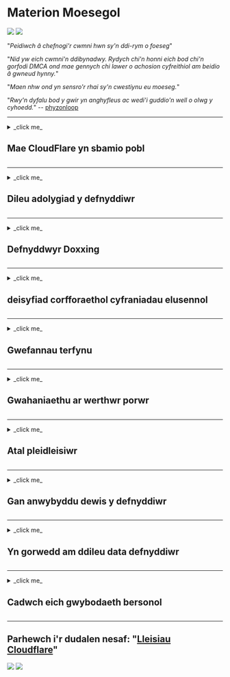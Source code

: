 # Materion Moesegol

![](https://codeberg.org/crimeflare/cloudflare-tor/media/branch/master/image/itsreallythatbad.jpg)
![](https://codeberg.org/crimeflare/cloudflare-tor/media/branch/master/image/telegram/c81238387627b4bfd3dcd60f56d41626.jpg)

"_Peidiwch â chefnogi'r cwmni hwn sy'n ddi-rym o foeseg_"

"_Nid yw eich cwmni'n ddibynadwy. Rydych chi'n honni eich bod chi'n gorfodi DMCA ond mae gennych chi lawer o achosion cyfreithiol am beidio â gwneud hynny._"

"_Maen nhw ond yn sensro'r rhai sy'n cwestiynu eu moeseg._"

"_Rwy'n dyfalu bod y gwir yn anghyfleus ac wedi'i guddio'n well o olwg y cyhoedd._" -- [phyzonloop](https://twitter.com/phyzonloop)


---


<details>
<summary> _click me_

## Mae CloudFlare yn sbamio pobl
</summary>


Mae Cloudflare yn anfon e-byst sbam at ddefnyddwyr nad ydynt yn ddefnyddwyr Cloudflare.

- Dim ond anfon e-byst at danysgrifwyr sydd wedi dewis ymuno
- Pan fydd y defnyddiwr yn dweud "stop", yna stopiwch anfon e-bost

Mae mor syml â hynny. Ond does dim ots gan Cloudflare.
Dywedodd Cloudflare y gall defnyddio eu gwasanaeth [atal pob sbamiwr neu ymosodwr](https://support.cloudflare.com/hc/en-us/articles/200170066-Will-activating-Cloudflare-stop-all-spammers-or-attackers- ).
Sut allwn ni atal sbamwyr_Cloudflare_ heb actifadu Cloudflare?


| 🖼 | 🖼 |
| --- | --- |
| ![](https://codeberg.org/crimeflare/cloudflare-tor/media/branch/master/image/cfspam01.jpg) | ![](https://codeberg.org/crimeflare/cloudflare-tor/media/branch/master/image/cfspam03.jpg) |
| ![](https://codeberg.org/crimeflare/cloudflare-tor/media/branch/master/image/cfspam02.jpg) | ![](https://codeberg.org/crimeflare/cloudflare-tor/media/branch/master/image/cfspambrittany.jpg)<br>![](https://codeberg.org/crimeflare/cloudflare-tor/media/branch/master/image/cfspamtwtr.jpg) |

</details>

---

<details>
<summary> _click me_

## Dileu adolygiad y defnyddiwr
</summary>


Sensor Cloudflare [adolygiadau negyddol](https://web.archive.org/web/20191116004046/https://www.trustpilot.com/reviews/5aa6ee0ed5a5700a7c8cf853). Os ydych chi'n postio testun _anti-Cloudflare_ ar Twitter, mae gennych gyfle i gael [ateb](https://twitter.com/CloudflareHelp/status/1126051764917145601) gan [Cloudflare gweithiwr](cloudflare_inc/cloudflare_members.txt) gyda "_[Na, nid yw](PEOPLE.md) _ "neges. Os byddwch yn postio adolygiad negyddol ar unrhyw safle adolygu, byddant yn ceisio [sensro](https://twitter.com/phyzonloop/status/1178836176985366529) [it](https://twitter.com/dxgl_org/status/1178722159432220672 ).


| 🖼 | 🖼 |
| --- | --- |
| ![](https://codeberg.org/crimeflare/cloudflare-tor/media/branch/master/image/cfcenrev_01.jpg)<br>![](https://codeberg.org/crimeflare/cloudflare-tor/media/branch/master/image/cfcenrev_02.jpg) | ![](https://codeberg.org/crimeflare/cloudflare-tor/media/branch/master/image/cfcenrev_03.jpg) |

</details>

---

<details>
<summary> _click me_

## Defnyddwyr Doxxing
</summary>


Mae gan Cloudflare [broblem aflonyddu] enfawr (https://web.archive.org/web/20171024040313/http://www.businessinsider.com/cloudflare-ceo-suggests-people-who-report-online-abuse-use -fake-names-2017-5).
Cloudflare [yn rhannu gwybodaeth bersonol](https://archive.ph/ePdvi) o'r rhai [pwy](https://twitter.com/ZJemptv/status/898299709634248704) [cwyno](https://twitter.com/TinyPirate/status/554718958176067584) [tua](https://twitter.com/remembrancermx/status/1010329041235148802) [gwesteiwr](https://twitter.com/Bridaguy/status/915003769280172037) [safleoedd](https://twitter .com/HelloAndrew/status/897260208845500416). Weithiau maen nhw'n gofyn ichi ddarparu
eich gwir ID. Os nad ydych chi am gael eich aflonyddu, [ymosodwyd](https://twitter.com/NiteShade925/status/1158469203420205056), [swatted](https://boingboing.net/2015/01/19/invasion-boards -set-out-to-rui.html) neu [lladd](https://twitter.com/RusEmbUSA/status/1187363092793040901), mae'n well ichi aros i ffwrdd o wefannau Cloudflared.


| 🖼 | 🖼 |
| --- | --- |
| ![](https://codeberg.org/crimeflare/cloudflare-tor/media/branch/master/image/cfdox_what.jpg) | ![](https://codeberg.org/crimeflare/cloudflare-tor/media/branch/master/image/cfdox_swat.jpg) |
| ![](https://codeberg.org/crimeflare/cloudflare-tor/media/branch/master/image/cfdox_kill.jpg) | ![](https://codeberg.org/crimeflare/cloudflare-tor/media/branch/master/image/cfdox_threat.jpg) |
| ![](https://codeberg.org/crimeflare/cloudflare-tor/media/branch/master/image/cfdox_dox.jpg) | ![](https://codeberg.org/crimeflare/cloudflare-tor/media/branch/master/image/cfdox_ex1.jpg)<br>![](https://codeberg.org/crimeflare/cloudflare-tor/media/branch/master/image/cfdox_ex2.jpg) |

</details>

---

<details>
<summary> _click me_

## deisyfiad corfforaethol cyfraniadau elusennol
</summary>


Mae CloudFlare yn [gofyn](https://web.archive.org/web/20191112033605/https://opencollective.com/cloudflarecollective#section-about) am gyfraniadau elusennol. Mae'n warthus iawn y byddai corfforaeth Americanaidd yn gofyn am elusen ochr yn ochr â sefydliadau dielw sydd ag achosion da. Os ydych chi'n hoffi [blocio pobl neu wastraffu amser pobl eraill](PEOPLE.md), efallai yr hoffech chi archebu rhai pitsas🍕 ar gyfer gweithwyr Cloudflare.


![](https://codeberg.org/crimeflare/cloudflare-tor/media/branch/master/image/cfdonate.jpg)

</details>

---

<details>
<summary> _click me_

## Gwefannau terfynu
</summary>


Beth fyddwch chi'n ei wneud os bydd eich gwefan yn mynd i lawr _suddenly_? Mae adroddiadau bod Cloudflare yn [dileu](https://twitter.com/stefan_eady/status/1126033791267426304) [defnyddiwr](https://twitter.com/derivativeburke/status/903755267053117440) [cyfluniad](https://twitter.com/lordscarlet/status/1046785164792205314) neu [stopio gwasanaeth heb unrhyw rybudd](https://twitter.com/svolentin/status/1227324408475344896), [yn dawel](https://twitter.com/BlnaryMlke/status/1194339461984854018). Rydym yn awgrymu eich bod yn dod o hyd i [darparwr gwell](what-to-do.md).

![](https://codeberg.org/crimeflare/cloudflare-tor/media/branch/master/image/cftmnt.jpg)

</details>

---

<details>
<summary> _click me_

## Gwahaniaethu ar werthwr porwr
</summary>


Mae CloudFlare yn rhoi triniaeth ffafriol i'r rhai sy'n defnyddio Firefox wrth roi triniaeth elyniaethus i ddefnyddwyr Porwr nad yw'n Tor-Tor dros Tor.
Mae defnyddwyr Tor sy'n gwrthod gweithredu javascript di-rydd yn haeddiannol hefyd yn derbyn triniaeth elyniaethus.
Mae'r anghydraddoldeb mynediad hwn yn gam-drin niwtraliaeth rhwydwaith ac yn gamddefnydd o bŵer.

![](https://codeberg.org/crimeflare/cloudflare-tor/media/branch/master/image/browdifftbcx.gif)

- Chwith: `Porwr Tor`, Dde:` Chrome`. Yr un cyfeiriad IP.

![](https://codeberg.org/crimeflare/cloudflare-tor/media/branch/master/image/browserdiff.jpg)

- Chwith: `[Porwr Tor] Javascript Disabled, Cookie Enabled`
- Dde: `[Chrome] Javascript Enabled, Cookie Disabled`

![](https://codeberg.org/crimeflare/cloudflare-tor/media/branch/master/image/cfsiryoublocked.jpg)

- QuteBrowser (mân borwr) heb Tor (Clearnet IP)

| *** Porwr *** | *** Mynediad at driniaeth *** |
| --- | --- |
| Porwr Tor (wedi'i alluogi gan Javascript) | mynediad a ganiateir |
| Firefox (wedi'i alluogi gan Javascript) | mynediad diraddiedig |
| Cromiwm (wedi'i alluogi gan Javascript) | mynediad wedi'i ddiraddio (yn gwthio Google reCAPTCHA) |
| Cromiwm neu Firefox (Javascript anabl) | gwrthod mynediad (gwthio * wedi torri * Google reCAPTCHA) |
| Cromiwm neu Firefox (Cwci yn anabl) | gwrthod mynediad |
| QuteBrowser | gwrthod mynediad |
| lyncs | gwrthod mynediad |
| w3m | gwrthod mynediad |
| wget | gwrthod mynediad |


"_Pam nad ydym yn defnyddio botwm Sain i ddatrys her hawdd? _"

Oes, mae botwm sain, ond nid yw _always_ [yn gweithio dros Tor](https://trac.torproject.org/projects/tor/ticket/23840). Fe gewch y neges hon pan gliciwch arni:

```
Rhowch gynnig arall arni yn nes ymlaen
Efallai bod eich cyfrifiadur neu rwydwaith yn anfon ymholiadau awtomataidd.
Er mwyn amddiffyn ein defnyddwyr, ni allwn brosesu'ch cais ar hyn o bryd.
Am fwy o fanylion ewch i'n tudalen gymorth
```

</details>

---

<details>
<summary> _click me_

## Atal pleidleisiwr
</summary>


Mae pleidleiswyr yn nhaleithiau'r UD yn cofrestru i bleidleisio yn y pen draw trwy wefan ysgrifennydd y wladwriaeth yn nhalaith eu preswylfa.
Mae swyddfeydd ysgrifennydd gwladol a reolir gan Weriniaethwyr yn cymryd rhan mewn atal pleidleiswyr trwy ddirprwyo gwefan ysgrifennydd y wladwriaeth trwy Cloudflare.
Triniaeth elyniaethus Cloudflare o ddefnyddwyr Tor, ei safle MITM fel pwynt gwyliadwriaeth byd-eang canolog, a'i rôl niweidiol yn gyffredinol
yn gwneud darpar bleidleiswyr yn amharod i gofrestru. Mae rhyddfrydwyr yn arbennig yn tueddu i gofleidio preifatrwydd. Mae ffurflenni cofrestru pleidleiswyr yn casglu gwybodaeth sensitif am ogwydd gwleidyddol pleidleisiwr, cyfeiriad corfforol personol, rhif nawdd cymdeithasol, a dyddiad geni.
Mae'r rhan fwyaf o daleithiau ond yn sicrhau bod is-set o'r wybodaeth honno ar gael i'r cyhoedd, ond mae Cloudflare yn gweld *** yr holl wybodaeth honno pan fydd rhywun yn cofrestru i bleidleisio.

Sylwch nad yw cofrestriad papur yn osgoi Cloudflare oherwydd bydd ysgrifenyddes staff staff mewnbynnu data yn debygol o ddefnyddio'r
Gwefan Cloudflare i fewnbynnu'r data.

| 🖼 | 🖼 |
| --- | --- |
| ![](https://codeberg.org/crimeflare/cloudflare-tor/media/branch/master/image/cfvotm_01.jpg) | ![](https://codeberg.org/crimeflare/cloudflare-tor/media/branch/master/image/cfvotm_02.jpg) |

- Mae Change.org yn wefan enwog ar gyfer casglu pleidleisiau a gweithredu. "[mae pobl ym mhobman yn cychwyn ymgyrchoedd, yn annog cefnogwyr, ac yn gweithio gyda'r rhai sy'n gwneud penderfyniadau i yrru atebion.](https://web.archive.org/web/20200206120027/https://www.change.org/about)"
Yn anffodus, ni all llawer o bobl weld change.org o gwbl oherwydd hidlydd ymosodol Cloudflare. Maent yn cael eu rhwystro rhag llofnodi'r ddeiseb, gan eu heithrio rhag proses ddemocrataidd. Mae defnyddio platfform arall heb gymylau fel [OpenPetition](https://www.openpetition.eu/content/about_us) yn helpu i ddatrys y broblem.

| 🖼 | 🖼 |
| --- | --- |
| ![](https://codeberg.org/crimeflare/cloudflare-tor/media/branch/master/image/changeorgasn.jpg) | ![](https://codeberg.org/crimeflare/cloudflare-tor/media/branch/master/image/changeorgtor.jpg) |

- Mae "[Athenian Project] Cloudflare (https://www.cloudflare.com/athenian/)" yn cynnig amddiffyniad ar lefel menter am ddim i wefannau etholiadau gwladol a lleol. Dywedon nhw "_gall eu hetholwyr gael gafael ar wybodaeth etholiad a chofrestru pleidleiswyr_" ond celwydd yw hwn oherwydd bod llawer o bobl yn methu â phori'r wefan o gwbl.

</details>

---

<details>
<summary> _click me_

## Gan anwybyddu dewis y defnyddiwr
</summary>


Os ydych chi'n optio allan o rywbeth, rydych chi'n disgwyl na fyddwch chi'n derbyn unrhyw e-bost amdano. Mae Cloudflare yn anwybyddu dewis y defnyddiwr ac yn rhannu data â chorfforaethau trydydd parti [heb gydsyniad y cwsmer](https://twitter.com/thexpaw/status/1108424723233419264). Os ydych chi'n defnyddio eu cynllun rhad ac am ddim, weithiau maen nhw'n anfon e-bost atoch yn gofyn am brynu tanysgrifiad misol.

![](https://codeberg.org/crimeflare/cloudflare-tor/media/branch/master/image/cfviopl_tp.jpg)

</details>

---

<details>
<summary> _click me_

## Yn gorwedd am ddileu data defnyddiwr
</summary>


Yn ôl y [blog cwsmer cyn-gymylog hwn](https://shkspr.mobi/blog/2019/11/can-you-trust-cloudflare-with-your-personal-data/), mae Cloudflare yn dweud celwydd am ddileu cyfrifon. Y dyddiau hyn, mae llawer o [gwmnïau'n cadw'ch data](https://justdeleteme.xyz/) ar ôl i chi gau neu ddileu eich cyfrif. Mae'r rhan fwyaf o gwmnïau da yn sôn amdano yn eu polisi preifatrwydd. Cloudflare? Na.

```
2019-08-05 Anfonodd CloudFlare gadarnhad ataf eu bod wedi dileu fy nghyfrif.
2019-10-02 Derbyniais e-bost gan CloudFlare "oherwydd fy mod i'n gwsmer"
```

Nid oedd Cloudflare yn gwybod am y gair "remove". Os yw'n wirioneddol _removed_, pam cafodd y cyn-gwsmer hwn e-bost? Soniodd hefyd nad yw polisi preifatrwydd Cloudflare yn sôn amdano.

```
Nid yw eu polisi preifatrwydd newydd yn crybwyll cadw data am flwyddyn.
```

![](https://codeberg.org/crimeflare/cloudflare-tor/media/branch/master/image/cfviopl_notdel.jpg)

Sut allwch chi ymddiried yn Cloudflare os yw [eu polisi preifatrwydd yn LIE](https://twitter.com/daviddlow/status/1197787135526555648)?

</details>

---

<details>
<summary> _click me_

## Cadwch eich gwybodaeth bersonol
</summary>


Mae dileu cyfrif Cloudflare yn [lefel galed](https://justdeleteme.xyz/).

```
Cyflwyno tocyn cymorth gan ddefnyddio'r categori "Cyfrif",
a gofyn am ddileu cyfrif yn y corff negeseuon.
Rhaid i chi beidio â chael unrhyw barthau na chardiau credyd ynghlwm â'ch cyfrif cyn gofyn am gael eu dileu.
```

Byddwch [yn derbyn yr e-bost cadarnhau hwn](https://twitter.com/originalesushi/status/1199041528414527495).

![](https://codeberg.org/crimeflare/cloudflare-tor/media/branch/master/image/cf_deleteandkeep.jpg)

"Rydym wedi dechrau prosesu'ch cais dileu" ond "Byddwn yn parhau i storio'ch gwybodaeth bersonol".

Allwch chi "ymddiried" yn hyn?

</details>

---

## Parhewch i'r dudalen nesaf: "[Lleisiau Cloudflare](../POBL.md)"

![](https://codeberg.org/crimeflare/cloudflare-tor/media/branch/master/image/freemoldybread.jpg)
![](https://codeberg.org/crimeflare/cloudflare-tor/media/branch/master/image/cfisnotanoption.jpg)
